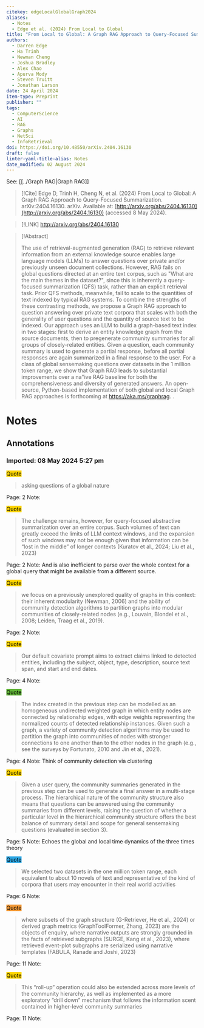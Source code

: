 ```yaml
---
citekey: edgeLocalGlobalGraph2024
aliases:
  - Notes
  - Edge et al. (2024) From Local to Global
title: "From Local to Global: A Graph RAG Approach to Query-Focused Summarization"
authors:
  - Darren Edge
  - Ha Trinh
  - Newman Cheng
  - Joshua Bradley
  - Alex Chao
  - Apurva Mody
  - Steven Truitt
  - Jonathan Larson
date: 24 April 2024
item-type: Preprint
publisher: ""
tags:
  - ComputerScience
  - AI
  - RAG
  - Graphs
  - NetSci
  - InfoRetrieval
doi: https://doi.org/10.48550/arXiv.2404.16130
draft: false
linter-yaml-title-alias: Notes
date_modified: 02 August 2024
---
```

See: [[../Graph RAG|Graph RAG]]

> [!Cite]
> Edge D, Trinh H, Cheng N, et al. (2024) From Local to Global: A Graph RAG Approach to Query-Focused Summarization. arXiv:2404.16130. arXiv. Available at: [http://arxiv.org/abs/2404.16130](http://arxiv.org/abs/2404.16130) (accessed 8 May 2024).

> [!LINK] 
> http://arxiv.org/abs/2404.16130

> [!Abstract]
>
> The use of retrieval-augmented generation (RAG) to retrieve relevant information from an external knowledge source enables large language models (LLMs) to answer questions over private and/or previously unseen document collections. However, RAG fails on global questions directed at an entire text corpus, such as "What are the main themes in the dataset?", since this is inherently a query-focused summarization (QFS) task, rather than an explicit retrieval task. Prior QFS methods, meanwhile, fail to scale to the quantities of text indexed by typical RAG systems. To combine the strengths of these contrasting methods, we propose a Graph RAG approach to question answering over private text corpora that scales with both the generality of user questions and the quantity of source text to be indexed. Our approach uses an LLM to build a graph-based text index in two stages: first to derive an entity knowledge graph from the source documents, then to pregenerate community summaries for all groups of closely-related entities. Given a question, each community summary is used to generate a partial response, before all partial responses are again summarized in a final response to the user. For a class of global sensemaking questions over datasets in the 1 million token range, we show that Graph RAG leads to substantial improvements over a na\"ive RAG baseline for both the comprehensiveness and diversity of generated answers. An open-source, Python-based implementation of both global and local Graph RAG approaches is forthcoming at https://aka.ms/graphrag.
>.
> 
# Notes

## Annotations

### Imported: 08 May 2024 5:27 pm


<mark style="background-color: #ffd400">Quote</mark>
> asking questions of a global nature

Page: 2
Note: 


<mark style="background-color: #ffd400">Quote</mark>
> The challenge remains, however, for query-focused abstractive summarization over an entire corpus. Such volumes of text can greatly exceed the limits of LLM context windows, and the expansion of such windows may not be enough given that information can be “lost in the middle” of longer contexts (Kuratov et al., 2024; Liu et al., 2023)

Page: 2
Note: And is also inefficient to parse over the whole context for a global query that might be available from a different source.


<mark style="background-color: #ffd400">Quote</mark>
> we focus on a previously unexplored quality of graphs in this context: their inherent modularity (Newman, 2006) and the ability of community detection algorithms to partition graphs into modular communities of closely-related nodes (e.g., Louvain, Blondel et al., 2008; Leiden, Traag et al., 2019).

Page: 2
Note: 


<mark style="background-color: #ffd400">Quote</mark>
> Our default covariate prompt aims to extract claims linked to detected entities, including the subject, object, type, description, source text span, and start and end dates.

Page: 4
Note: 


<mark style="background-color: #5fb236">Quote</mark>
> The index created in the previous step can be modelled as an homogeneous undirected weighted graph in which entity nodes are connected by relationship edges, with edge weights representing the normalized counts of detected relationship instances. Given such a graph, a variety of community detection algorithms may be used to partition the graph into communities of nodes with stronger connections to one another than to the other nodes in the graph (e.g., see the surveys by Fortunato, 2010 and Jin et al., 2021).

Page: 4
Note: Think of community detection via clustering


<mark style="background-color: #ffd400">Quote</mark>
> Given a user query, the community summaries generated in the previous step can be used to generate a final answer in a multi-stage process. The hierarchical nature of the community structure also means that questions can be answered using the community summaries from different levels, raising the question of whether a particular level in the hierarchical community structure offers the best balance of summary detail and scope for general sensemaking questions (evaluated in section 3).

Page: 5
Note: Echoes the global and local time dynamics of the three times theory


<mark style="background-color: #2ea8e5">Quote</mark>
> We selected two datasets in the one million token range, each equivalent to about 10 novels of text and representative of the kind of corpora that users may encounter in their real world activities

Page: 6
Note: 


<mark style="background-color: #f19837">Quote</mark>
> where subsets of the graph structure (G-Retriever, He et al., 2024) or derived graph metrics (GraphToolFormer, Zhang, 2023) are the objects of enquiry, where narrative outputs are strongly grounded in the facts of retrieved subgraphs (SURGE, Kang et al., 2023), where retrieved event-plot subgraphs are serialized using narrative templates (FABULA, Ranade and Joshi, 2023)

Page: 11
Note: 


<mark style="background-color: #ffd400">Quote</mark>
> This “roll-up” operation could also be extended across more levels of the community hierarchy, as well as implemented as a more exploratory “drill down” mechanism that follows the information scent contained in higher-level community summaries

Page: 11
Note: 
